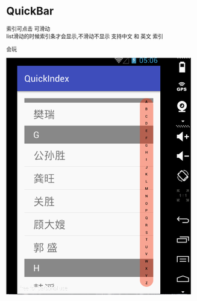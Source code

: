 # QuickBar
  索引可点击 可滑动  
  list滑动的时候索引条才会显示,不滑动不显示
  支持中文 和 英文 索引 

会玩

![Sample AdLoopView Demo](https://raw.githubusercontent.com/wanghao200906/QuickBar/master/quickindex/quickindex.gif)
